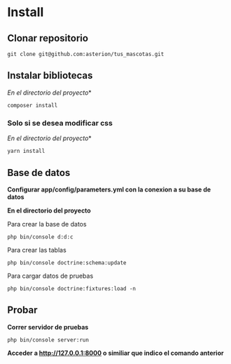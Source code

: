 # Install

## Clonar repositorio

```
git clone git@github.com:asterion/tus_mascotas.git
```

## Instalar bibliotecas

*En el directorio del proyecto**

```
composer install
```

### Solo si se desea modificar css

*En el directorio del proyecto**

```
yarn install
```

## Base de datos

**Configurar app/config/parameters.yml con la conexion a su base de datos**

**En el directorio del proyecto**

Para crear la base de datos

```
php bin/console d:d:c
```

Para crear las tablas

```
php bin/console doctrine:schema:update
```

Para cargar datos de pruebas

```
php bin/console doctrine:fixtures:load -n
```

## Probar

**Correr servidor de pruebas**

```
php bin/console server:run
```

**Acceder a http://127.0.0.1:8000 o similiar que indico el comando anterior**
